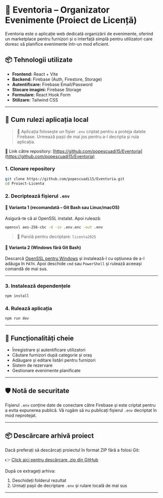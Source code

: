 # 🎉 Eventoria – Organizator Evenimente (Proiect de Licență)

Eventoria este o aplicație web dedicată organizării de evenimente, oferind un marketplace pentru furnizori și o interfață simplă pentru utilizatori care doresc să planifice evenimente într-un mod eficient.

## 📦 Tehnologii utilizate

- **Frontend:** React + Vite
- **Backend:** Firebase (Auth, Firestore, Storage)
- **Autentificare:** Firebase Email/Password
- **Stocare imagini:** Firebase Storage
- **Formulare:** React Hook Form 
- **Stilizare:** Tailwind CSS

---

## 🚀 Cum rulezi aplicația local

> 🔐 Aplicația folosește un fișier `.env` criptat pentru a proteja datele Firebase. Urmează pașii de mai jos pentru a-l decripta și rula aplicația.

📎 Link către repository: [https://github.com/popescuadi15/Eventoria](https://github.com/popescuadi15/Eventoria)

### 1. Clonare repository

```bash
git clone https://github.com/popescuadi15/Eventoria.git
cd Proiect-Licenta
```


### 2. Decriptează fișierul `.env`

#### 🔹 Varianta 1 (recomandată – Git Bash sau Linux/macOS)

Asigură-te că ai OpenSSL instalat. Apoi rulează:

```bash
openssl aes-256-cbc -d -in .env.enc -out .env
```

> 🔑 Parolă pentru decriptare: `licenta2025`

#### 🔹 Varianta 2 (Windows fără Git Bash)

Descarcă [OpenSSL pentru Windows](https://slproweb.com/products/Win32OpenSSL.html) și instalează-l cu opțiunea de a-l adăuga în `PATH`. Apoi deschide `cmd` sau `PowerShell` și rulează aceeași comandă de mai sus.

---

### 3. Instalează dependențele

```bash
npm install
```

### 4. Rulează aplicația

```bash
npm run dev
```

---

## 📝 Funcționalități cheie

- Înregistrare și autentificare utilizatori
- Căutare furnizori după categorie și oraș
- Adăugare și editare listări pentru furnizori
- Sistem de rezervare
- Gestionare evenimente planificate

---

## 🛡️ Notă de securitate

Fișierul `.env` conține date de conectare către Firebase și este criptat pentru a evita expunerea publică. Vă rugăm să nu publicați fișierul `.env` decriptat în mod neprotejat.

---

## 📦 Descărcare arhivă proiect

Dacă preferați să descărcați proiectul în format ZIP fără a folosi Git:

👉 [Click aici pentru descărcare .zip din GitHub](https://github.com/popescuadi15/Eventoria/archive/refs/heads/main.zip)

După ce extrageți arhiva:
1. Deschideți folderul rezultat
2. Urmați pașii de decriptare `.env` și rulare locală de mai sus

---

